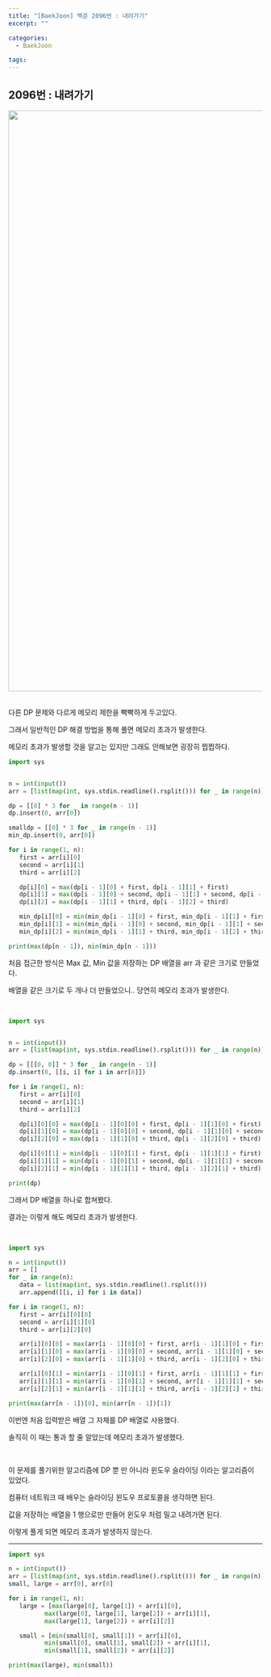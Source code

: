 ```yaml
---
title: "[BaekJoon] 백준 2096번 : 내려가기"
excerpt: ""

categories:
  - BaekJoon

tags:
---
```


## 2096번 : 내려가기

<center><img width="1150" alt="" src="https://user-images.githubusercontent.com/54533309/103868992-08dc1d80-510d-11eb-8f4e-99ac825f9180.png">
</center>


<br>

다른 DP 문제와 다르게 메모리 제한을 빡빡하게 두고있다.

그래서 일반적인 DP 해결 방법을 통해 풀면 메모리 초과가 발생한다.

메모리 초과가 발생할 것을 알고는 있지만 그래도 안해보면 굉장히 찝찝하다.

```python
import sys


n = int(input())
arr = [list(map(int, sys.stdin.readline().rsplit())) for _ in range(n)]

dp = [[0] * 3 for _ in range(n - 1)]
dp.insert(0, arr[0])

smalldp = [[0] * 3 for _ in range(n - 1)]
min_dp.insert(0, arr[0])

for i in range(1, n):
   first = arr[i][0]
   second = arr[i][1]
   third = arr[i][2]

   dp[i][0] = max(dp[i - 1][0] + first, dp[i - 1][1] + first)
   dp[i][1] = max(dp[i - 1][0] + second, dp[i - 1][1] + second, dp[i - 1][2] + second)
   dp[i][2] = max(dp[i - 1][1] + third, dp[i - 1][2] + third)

   min_dp[i][0] = min(min_dp[i - 1][0] + first, min_dp[i - 1][1] + first)
   min_dp[i][1] = min(min_dp[i - 1][0] + second, min_dp[i - 1][1] + second, min_dp[i - 1][2] + second)
   min_dp[i][2] = min(min_dp[i - 1][1] + third, min_dp[i - 1][2] + third)

print(max(dp[n - 1]), min(min_dp[n - 1]))
```

처음 접근한 방식은 Max 값, Min 값을 저장하는 DP 배열을 arr 과 같은 크기로 만들었다.

배열을 같은 크기로 두 개나 더 만들었으니.. 당연히 메모리 초과가 발생한다.

<br>

```python
import sys


n = int(input())
arr = [list(map(int, sys.stdin.readline().rsplit())) for _ in range(n)]

dp = [[[0, 0]] * 3 for _ in range(n - 1)]
dp.insert(0, [[i, i] for i in arr[0]])

for i in range(1, n):
   first = arr[i][0]
   second = arr[i][1]
   third = arr[i][2]

   dp[i][0][0] = max(dp[i - 1][0][0] + first, dp[i - 1][1][0] + first)
   dp[i][1][0] = max(dp[i - 1][0][0] + second, dp[i - 1][1][0] + second, dp[i - 1][2][0] + second)
   dp[i][2][0] = max(dp[i - 1][1][0] + third, dp[i - 1][2][0] + third)

   dp[i][0][1] = min(dp[i - 1][0][1] + first, dp[i - 1][1][1] + first)
   dp[i][1][1] = min(dp[i - 1][0][1] + second, dp[i - 1][1][1] + second, dp[i - 1][2][1] + second)
   dp[i][2][1] = min(dp[i - 1][1][1] + third, dp[i - 1][2][1] + third)

print(dp)
```

그래서 DP 배열을 하나로 합쳐봤다.

결과는 이렇게 해도 메모리 초과가 발생한다.

<br>

```python
import sys

n = int(input())
arr = []
for _ in range(n):
   data = list(map(int, sys.stdin.readline().rsplit()))
   arr.append([[i, i] for i in data])

for i in range(1, n):
   first = arr[i][0][0]
   second = arr[i][1][0]
   third = arr[i][2][0]

   arr[i][0][0] = max(arr[i - 1][0][0] + first, arr[i - 1][1][0] + first)
   arr[i][1][0] = max(arr[i - 1][0][0] + second, arr[i - 1][1][0] + second, arr[i - 1][2][0] + second)
   arr[i][2][0] = max(arr[i - 1][1][0] + third, arr[i - 1][2][0] + third)

   arr[i][0][1] = min(arr[i - 1][0][1] + first, arr[i - 1][1][1] + first)
   arr[i][1][1] = min(arr[i - 1][0][1] + second, arr[i - 1][1][1] + second, arr[i - 1][2][1] + second)
   arr[i][2][1] = min(arr[i - 1][1][1] + third, arr[i - 1][2][1] + third)

print(max(arr[n - 1])[0], min(arr[n - 1])[1])
```

이번엔 처음 입력받은 배열 그 자체를 DP 배열로 사용했다.

솔직히 이 때는 통과 할 줄 알았는데 메모리 초과가 발생했다.

<br>

이 문제를 풀기위한 알고리즘에 DP 뿐 만 아니라 윈도우 슬라이딩 이라는 알고리즘이 있었다.

컴퓨터 네트워크 때 배우는 슬라이딩 윈도우 프로토콜을 생각하면 된다.

값을 저장하는 배열을 1 행으로만 만들어 윈도우 처럼 밀고 내려가면 된다.

이렇게 풀게 되면 메모리 초과가 발생하지 않는다.

---

```python
import sys

n = int(input())
arr = [list(map(int, sys.stdin.readline().rsplit())) for _ in range(n)]
small, large = arr[0], arr[0]

for i in range(1, n):
   large = [max(large[0], large[1]) + arr[i][0],
          max(large[0], large[1], large[2]) + arr[i][1],
          max(large[1], large[2]) + arr[i][2]]

   small = [min(small[0], small[1]) + arr[i][0],
          min(small[0], small[1], small[2]) + arr[i][1],
          min(small[1], small[2]) + arr[i][2]]

print(max(large), min(small))
```

<br>